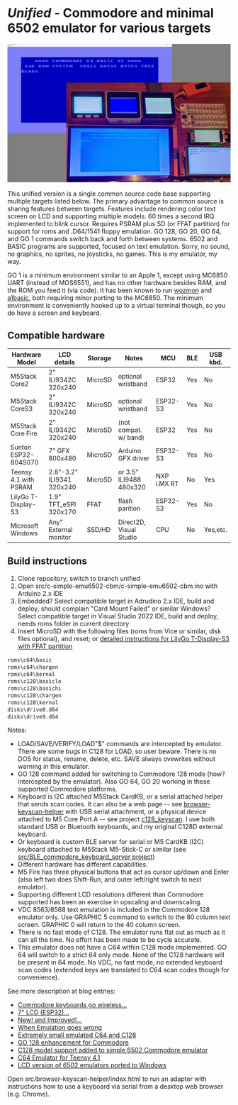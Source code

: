 # *Unified* - Commodore and minimal 6502 emulator for various targets #

![Unified models](media/models.jpg)

This unified version is a single common source code base supporting multiple targets listed below.  The primary advantage to common source is sharing features between targets.  Features include rendering color text screen on LCD and supporting multiple models.  60 times a second IRQ implemented to blink cursor. Requires PSRAM plus SD (or FFAT partition) for support for roms and .D64/1541 floppy emulation.   GO 128, GO 20, GO 64, and GO 1 commands switch back and forth between systems.  6502 and BASIC programs are supported, focused on text emulation.  Sorry, no sound, no graphics, no sprites, no joysticks, no games.  This is my emulator, my way.

GO 1 is a minimum environment similar to an Apple 1, except using MC6850 UART (instead of MOS6551), and has no other hardware besides RAM, and the ROM you feed it (via code).  It has been known to run [wozmon](https://github.com/davervw/c-simple-emu6502-cbm/blob/master/roms/minimum/wozmon.bin) and [a1basic](https://github.com/jefftranter/6502/tree/master/asm/a1basic), both requiring minor porting to the MC6850.  The minimum environment is conveniently hooked up to a virtual terminal though, so you do have a screen and keyboard.

## Compatible hardware ##

| Hardware Model        | LCD details               | Storage | Notes                   | MCU         | BLE | USB kbd. |
| --------------------- | ------------------------- | ------- | ----------------------- | ----------- | --- | -------- |
| M5Stack Core2         | 2" ILI9342C 320x240       | MicroSD | optional wristband      | ESP32       | Yes | No       |
| M5Stack CoreS3        | 2" ILI9342C 320x240       | MicroSD | optional wristband      | ESP32-S3    | Yes | No       |       
| M5Stack Core Fire     | 2" ILI9342C 320x240       | MicroSD | (not compat. w/ band)   | ESP32       | Yes | No       |
| Sunton ESP32-804S070  | 7" GFX 800x480            | MicroSD | Arduino GFX driver      | ESP32-S3    | Yes | No       |
| Teensy 4.1 with PSRAM | 2.8"-3.2" ILI9341 320x240 | MicroSD | or 3.5" ILI9488 480x320 | NXP i.MX RT | No  | Yes      |
| LilyGo T-Display-S3   | 1.9" TFT_eSPI 320x170     | FFAT    | flash parition          | ESP32-S3    | Yes | No       |
| Microsoft Windows     | Any" External monitor     | SSD/HD  | Direct2D, Visual Studio | CPU         | No  | Yes,etc. |

## Build instructions ##

1. Clone repository, switch to branch unified
2. Open src/c-simple-emu6502-cbm/c-simple-emu6502-cbm.ino with Arduino 2.x IDE
3. Embedded?  Select compatible target in Adrudino 2.x IDE, build and deploy, should complain "Card Mount Failed" or similar
   Windows? Select compatible target in Visual Studio 2022 IDE, build and deploy, needs roms folder in current directory
4. Insert MicroSD with the following files (roms from Vice or similar, disk files optional), and reset; or [detailed instructions for LilyGo T-Display-S3 with FFAT partition](https://github.com/davervw/c-simple-emu6502-cbm/tree/lilygo-t-display-s3)

```
roms\c64\basic
roms\c64\chargen
roms\c64\kernal
roms\c128\basiclo
roms\c128\basichi
roms\c128\chargen
roms\c128\kernal
disks\drive8.d64
disks\drive9.d64
```

Notes:

* LOAD/SAVE/VERIFY/LOAD"$" commands are intercepted by emulator.  There are some bugs in C128 for LOAD, so user beware.  There is no DOS for status, rename, delete, etc.  SAVE always ovewrites without warning in this emulator.
* GO 128 command added for switching to Commodore 128 mode (how? intercepted by the emulator).   Also GO 64, GO 20 working in these supported Commodore platforms.
* Keyboard is I2C attached M5Stack CardKB, or a serial attached helper that sends scan codes.  It can also be a web page -- see [browser-keyscan-helper](https://github.com/davervw/c-simple-emu6502-cbm/tree/unified/src/browser-keyscan-helper) with USB serial attachment, or a physical device attached to M5 Core Port.A -- see project [c128_keyscan](https://github.com/davervw/c128_keyscan/tree/ninetyone_tx2_itsy_bitsy).  I use both standard USB or Bluetooth keyboards, and my original C128D external keyboard.  
* Or keyboard is custom BLE server for serial or M5 CardKB (I2C) keyboard attached to M5Stack M5-Stick-C or similar (see [src/BLE_commodore_keyboard_server project](https://github.com/davervw/c-simple-emu6502-cbm/tree/unified/src/BLE_commodore_keyboard_server)) 
* Different hardware has different capabilities.  
* M5 Fire has three physical buttons that act as cursor up/down and Enter (also left two does Shift-Run, and outer left/right switch to next emulator).
* Supporting different LCD resolutions different than Commodore supported has been an exercise in upscaling and downscaling.
* VDC 8563/8568 text emulation is included in the Commodore 128 emulator only.  Use GRAPHIC 5 command to switch to the 80 column text screen.   GRAPHIC 0 will return to the 40 column screen.
* There is no fast mode of C128.   The emulator runs flat out as much as it can all the time.  No effort has been made to be cycle accurate.
* This emulator does not have a C64 within C128 mode implemented.  GO 64 will switch to a strict 64 only mode.  None of the C128 hardware will be present in 64 mode.  No VDC, no fast mode, no extended keyboard scan codes (extended keys are translated to C64 scan codes though for convenience).

See more description at blog entries:

* [Commodore keyboards go wireless...](https://techwithdave.davevw.com/2023/12/commodore-keyboards-go-wireless-for-my.html)
* [7" LCD (ESP32)...](https://techwithdave.davevw.com/2023/12/7-lcd-esp32-with-c64-text-emulator.html)
* [New! and Improved!...](https://techwithdave.davevw.com/2023/12/new-and-improved-c64-text-emulator.html)
* [When Emulation goes wrong](https://techwithdave.davevw.com/2023/11/when-emulation-goes-wrong.html)
* [Extremely small emulated C64 and C128](https://techwithdave.davevw.com/2023/06/extremely-small-emulated-c64.html)
* [GO 128 enhancement for Commodore](https://techwithdave.davevw.com/2022/05/go.html)
* [C128 model support added to simple 6502 Commodore emulator](https://techwithdave.davevw.com/2022/05/simplec128.html)
* [C64 Emulator for Teensy 4.1](https://techwithdave.davevw.com/2021/02/c64-emulator-for-teensy-41-lcdusbsd.html)
* [LCD version of 6502 emulators ported to Windows](https://techwithdave.davevw.com/2024/05/lcd-version-of-6502-emulators-ported-to.html)

Open src/browser-keyscan-helper/index.html to run an adapter with instructions how to use a keyboard via serial from a desktop web browser (e.g. Chrome).
